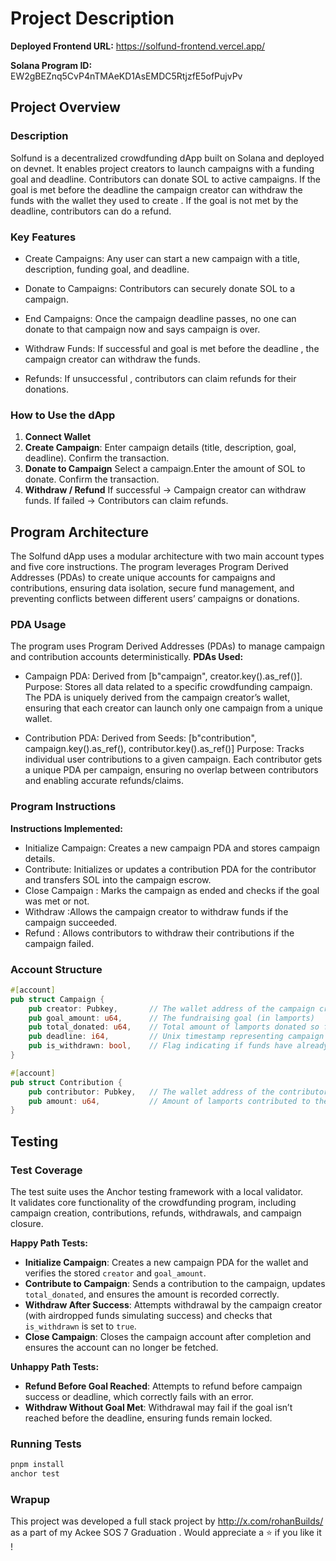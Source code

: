 # Project Description

**Deployed Frontend URL:** https://solfund-frontend.vercel.app/

**Solana Program ID:** EW2gBEZnq5CvP4nTMAeKD1AsEMDC5RtjzfE5ofPujvPv

## Project Overview

### Description
Solfund is a decentralized crowdfunding dApp built on Solana and deployed on devnet. It enables project creators to launch campaigns with a funding goal and deadline. Contributors can donate SOL to active campaigns. If the goal is met before the deadline the campaign creator can withdraw the funds with the wallet they used to create . If the goal is not met by the deadline, contributors can do a refund.

### Key Features

- Create Campaigns: Any user can start a new campaign with a title, description, funding goal, and deadline.

- Donate to Campaigns: Contributors can securely donate SOL to a campaign.

- End Campaigns: Once the campaign deadline passes, no one can donate to that campaign now and says campaign is over.

- Withdraw Funds: If successful and goal is met before the deadline , the campaign creator can withdraw the funds.

- Refunds: If unsuccessful , contributors can claim refunds for their donations.
  
### How to Use the dApp

1. **Connect Wallet**
2. **Create Campaign**: Enter campaign details (title, description, goal, deadline). Confirm the transaction.
3. **Donate to Campaign** Select a campaign.Enter the amount of SOL to donate. Confirm the transaction.
4. **Withdraw / Refund** If successful → Campaign creator can withdraw funds. If failed → Contributors can claim refunds.

## Program Architecture
The Solfund dApp uses a modular architecture with two main account types and five core instructions. The program leverages Program Derived Addresses (PDAs) to create unique accounts for campaigns and contributions, ensuring data isolation, secure fund management, and preventing conflicts between different users’ campaigns or donations.
### PDA Usage
The program uses Program Derived Addresses (PDAs) to manage campaign and contribution accounts deterministically.
**PDAs Used:**
- Campaign PDA: Derived from [b"campaign", creator.key().as_ref()].
Purpose: Stores all data related to a specific crowdfunding campaign. The PDA is uniquely derived from the campaign creator’s wallet, ensuring that each creator can launch only one campaign from a unique wallet.

- Contribution PDA: Derived from Seeds: [b"contribution", campaign.key().as_ref(), contributor.key().as_ref()]
  Purpose: Tracks individual user contributions to a given campaign. Each contributor gets a unique PDA per campaign, ensuring no overlap between contributors and enabling accurate refunds/claims.

### Program Instructions

**Instructions Implemented:**
- Initialize Campaign: Creates a new campaign PDA and stores campaign details.
- Contribute: Initializes or updates a contribution PDA for the contributor and transfers SOL into the campaign escrow.
- Close Campaign : Marks the campaign as ended and checks if the goal was met or not.
- Withdraw :Allows the campaign creator to withdraw funds if the campaign succeeded.
- Refund : Allows contributors to withdraw their contributions if the campaign failed.

### Account Structure

```rust
#[account]
pub struct Campaign {
    pub creator: Pubkey,       // The wallet address of the campaign creator
    pub goal_amount: u64,      // The fundraising goal (in lamports)
    pub total_donated: u64,    // Total amount of lamports donated so far
    pub deadline: i64,         // Unix timestamp representing campaign end time
    pub is_withdrawn: bool,    // Flag indicating if funds have already been withdrawn by the creator
}

#[account]
pub struct Contribution {
    pub contributor: Pubkey,   // The wallet address of the contributor
    pub amount: u64,           // Amount of lamports contributed to the campaign
}

```

## Testing

### Test Coverage
The test suite uses the Anchor testing framework with a local validator.  
It validates core functionality of the crowdfunding program, including campaign creation, contributions, refunds, withdrawals, and campaign closure.

**Happy Path Tests:**
- **Initialize Campaign**: Creates a new campaign PDA for the wallet and verifies the stored `creator` and `goal_amount`.
- **Contribute to Campaign**: Sends a contribution to the campaign, updates `total_donated`, and ensures the amount is recorded correctly.
- **Withdraw After Success**: Attempts withdrawal by the campaign creator (with airdropped funds simulating success) and checks that `is_withdrawn` is set to `true`.
- **Close Campaign**: Closes the campaign account after completion and ensures the account can no longer be fetched.

**Unhappy Path Tests:**
- **Refund Before Goal Reached**: Attempts to refund before campaign success or deadline, which correctly fails with an error.
- **Withdraw Without Goal Met**: Withdrawal may fail if the goal isn’t reached before the deadline, ensuring funds remain locked.

### Running Tests
```bash
pnpm install
anchor test
```

### Wrapup

This project was developed a full stack project by http://x.com/rohanBuilds/ as a part of my Ackee SOS 7 Graduation . Would appreciate a ⭐ if you like it !

